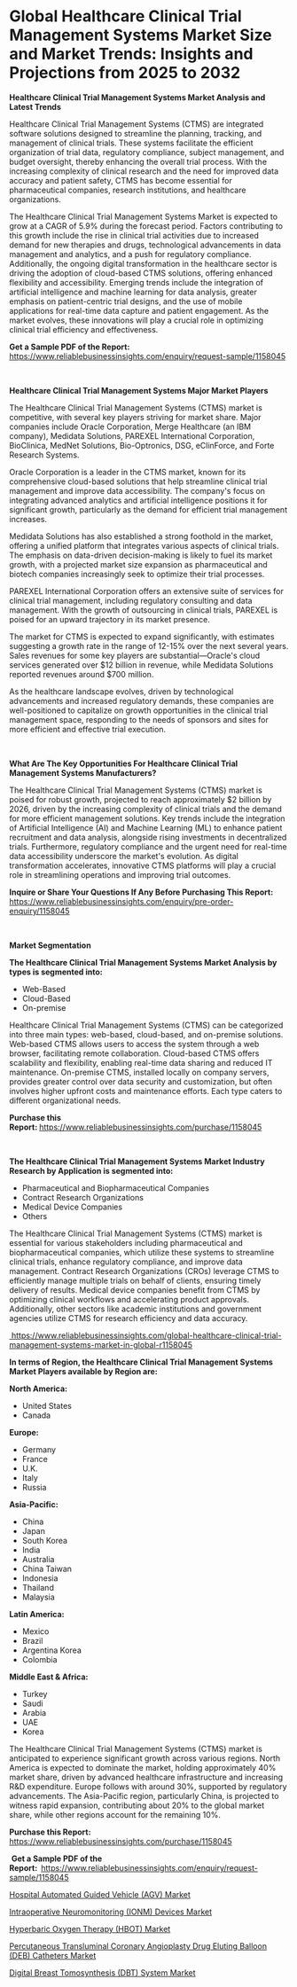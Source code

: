 <p><h1>Global Healthcare Clinical Trial Management Systems Market Size and Market Trends: Insights and Projections from 2025 to 2032</h1></p><p><strong>Healthcare Clinical Trial Management Systems Market Analysis and Latest Trends</strong></p>
<p><p>Healthcare Clinical Trial Management Systems (CTMS) are integrated software solutions designed to streamline the planning, tracking, and management of clinical trials. These systems facilitate the efficient organization of trial data, regulatory compliance, subject management, and budget oversight, thereby enhancing the overall trial process. With the increasing complexity of clinical research and the need for improved data accuracy and patient safety, CTMS has become essential for pharmaceutical companies, research institutions, and healthcare organizations.</p><p>The Healthcare Clinical Trial Management Systems Market is expected to grow at a CAGR of 5.9% during the forecast period. Factors contributing to this growth include the rise in clinical trial activities due to increased demand for new therapies and drugs, technological advancements in data management and analytics, and a push for regulatory compliance. Additionally, the ongoing digital transformation in the healthcare sector is driving the adoption of cloud-based CTMS solutions, offering enhanced flexibility and accessibility. Emerging trends include the integration of artificial intelligence and machine learning for data analysis, greater emphasis on patient-centric trial designs, and the use of mobile applications for real-time data capture and patient engagement. As the market evolves, these innovations will play a crucial role in optimizing clinical trial efficiency and effectiveness.</p></p>
<p><strong>Get a Sample PDF of the Report:&nbsp;</strong> <a href="https://www.reliablebusinessinsights.com/enquiry/request-sample/1158045?utm_campaign=115&utm_medium=2&utm_source=Github&utm_content=ia&utm_term=04032025&utm_id=healthcare-clinical-trial-management-systems">https://www.reliablebusinessinsights.com/enquiry/request-sample/1158045</a></p>
<p>&nbsp;</p>
<p><strong>Healthcare Clinical Trial Management Systems Major Market Players</strong></p>
<p><p>The Healthcare Clinical Trial Management Systems (CTMS) market is competitive, with several key players striving for market share. Major companies include Oracle Corporation, Merge Healthcare (an IBM company), Medidata Solutions, PAREXEL International Corporation, BioClinica, MedNet Solutions, Bio-Optronics, DSG, eClinForce, and Forte Research Systems. </p><p>Oracle Corporation is a leader in the CTMS market, known for its comprehensive cloud-based solutions that help streamline clinical trial management and improve data accessibility. The company's focus on integrating advanced analytics and artificial intelligence positions it for significant growth, particularly as the demand for efficient trial management increases.</p><p>Medidata Solutions has also established a strong foothold in the market, offering a unified platform that integrates various aspects of clinical trials. The emphasis on data-driven decision-making is likely to fuel its market growth, with a projected market size expansion as pharmaceutical and biotech companies increasingly seek to optimize their trial processes.</p><p>PAREXEL International Corporation offers an extensive suite of services for clinical trial management, including regulatory consulting and data management. With the growth of outsourcing in clinical trials, PAREXEL is poised for an upward trajectory in its market presence.</p><p>The market for CTMS is expected to expand significantly, with estimates suggesting a growth rate in the range of 12-15% over the next several years. Sales revenues for some key players are substantial—Oracle's cloud services generated over $12 billion in revenue, while Medidata Solutions reported revenues around $700 million. </p><p>As the healthcare landscape evolves, driven by technological advancements and increased regulatory demands, these companies are well-positioned to capitalize on growth opportunities in the clinical trial management space, responding to the needs of sponsors and sites for more efficient and effective trial execution.</p></p>
<p>&nbsp;</p>
<p><strong>What Are The Key Opportunities For Healthcare Clinical Trial Management Systems Manufacturers?</strong></p>
<p><p>The Healthcare Clinical Trial Management Systems (CTMS) market is poised for robust growth, projected to reach approximately $2 billion by 2026, driven by the increasing complexity of clinical trials and the demand for more efficient management solutions. Key trends include the integration of Artificial Intelligence (AI) and Machine Learning (ML) to enhance patient recruitment and data analysis, alongside rising investments in decentralized trials. Furthermore, regulatory compliance and the urgent need for real-time data accessibility underscore the market's evolution. As digital transformation accelerates, innovative CTMS platforms will play a crucial role in streamlining operations and improving trial outcomes.</p></p>
<p><strong>Inquire or Share Your Questions If Any Before Purchasing This Report:</strong> <a href="https://www.reliablebusinessinsights.com/enquiry/pre-order-enquiry/1158045?utm_campaign=115&utm_medium=2&utm_source=Github&utm_content=ia&utm_term=04032025&utm_id=healthcare-clinical-trial-management-systems">https://www.reliablebusinessinsights.com/enquiry/pre-order-enquiry/1158045</a></p>
<p>&nbsp;</p>
<p><strong>Market Segmentation</strong></p>
<p><strong>The Healthcare Clinical Trial Management Systems Market Analysis by types is segmented into:</strong></p>
<p><ul><li>Web-Based</li><li>Cloud-Based</li><li>On-premise</li></ul></p>
<p><p>Healthcare Clinical Trial Management Systems (CTMS) can be categorized into three main types: web-based, cloud-based, and on-premise solutions. Web-based CTMS allows users to access the system through a web browser, facilitating remote collaboration. Cloud-based CTMS offers scalability and flexibility, enabling real-time data sharing and reduced IT maintenance. On-premise CTMS, installed locally on company servers, provides greater control over data security and customization, but often involves higher upfront costs and maintenance efforts. Each type caters to different organizational needs.</p></p>
<p><strong>Purchase this Report:&nbsp;</strong><a href="https://www.reliablebusinessinsights.com/purchase/1158045?utm_campaign=115&utm_medium=2&utm_source=Github&utm_content=ia&utm_term=04032025&utm_id=healthcare-clinical-trial-management-systems">https://www.reliablebusinessinsights.com/purchase/1158045</a></p>
<p>&nbsp;</p>
<p><strong>The Healthcare Clinical Trial Management Systems Market Industry Research by Application is segmented into:</strong></p>
<p><ul><li>Pharmaceutical and Biopharmaceutical Companies</li><li>Contract Research Organizations</li><li>Medical Device Companies</li><li>Others</li></ul></p>
<p><p>The Healthcare Clinical Trial Management Systems (CTMS) market is essential for various stakeholders including pharmaceutical and biopharmaceutical companies, which utilize these systems to streamline clinical trials, enhance regulatory compliance, and improve data management. Contract Research Organizations (CROs) leverage CTMS to efficiently manage multiple trials on behalf of clients, ensuring timely delivery of results. Medical device companies benefit from CTMS by optimizing clinical workflows and accelerating product approvals. Additionally, other sectors like academic institutions and government agencies utilize CTMS for research efficiency and data accuracy.</p></p>
<p><a href="https://www.reliablebusinessinsights.com/global-healthcare-clinical-trial-management-systems-market-in-global-r1158045?utm_campaign=115&utm_medium=2&utm_source=Github&utm_content=ia&utm_term=04032025&utm_id=healthcare-clinical-trial-management-systems">&nbsp;https://www.reliablebusinessinsights.com/global-healthcare-clinical-trial-management-systems-market-in-global-r1158045</a></p>
<p><strong>In terms of Region, the Healthcare Clinical Trial Management Systems Market Players available by Region are:</strong></p>
<p>
    <p> <strong> North America: </strong>
        <ul>
            <li>United States</li>
            <li>Canada</li>
        </ul>
        </p> 
    <p> <strong> Europe: </strong>
        <ul>
            <li>Germany</li>
            <li>France</li>
            <li>U.K.</li>
            <li>Italy</li>
            <li>Russia</li>
        </ul>
        </p> 
    <p> <strong> Asia-Pacific: </strong>
        <ul>
            <li>China</li>
            <li>Japan</li>
            <li>South Korea</li>
            <li>India</li>
            <li>Australia</li>
            <li>China Taiwan</li>
            <li>Indonesia</li>
            <li>Thailand</li>
            <li>Malaysia</li>
        </ul>
        </p> 
    <p> <strong> Latin America: </strong>
        <ul>
            <li>Mexico</li>
            <li>Brazil</li>
            <li>Argentina Korea</li>
            <li>Colombia</li>
        </ul>
        </p> 
    <p> <strong> Middle East & Africa: </strong>
        <ul>
            <li>Turkey</li>
            <li>Saudi</li>
            <li>Arabia</li>
            <li>UAE</li>
            <li>Korea</li>
        </ul>
    </p>
    </p>
<p><p>The Healthcare Clinical Trial Management Systems (CTMS) market is anticipated to experience significant growth across various regions. North America is expected to dominate the market, holding approximately 40% market share, driven by advanced healthcare infrastructure and increasing R&D expenditure. Europe follows with around 30%, supported by regulatory advancements. The Asia-Pacific region, particularly China, is projected to witness rapid expansion, contributing about 20% to the global market share, while other regions account for the remaining 10%.</p></p>
<p><strong>Purchase this Report: </strong><a href="https://www.reliablebusinessinsights.com/purchase/1158045?utm_campaign=115&utm_medium=2&utm_source=Github&utm_content=ia&utm_term=04032025&utm_id=healthcare-clinical-trial-management-systems">https://www.reliablebusinessinsights.com/purchase/1158045</a></p>
<p>&nbsp;<strong>Get a Sample PDF of the Report:&nbsp;&nbsp;</strong><a href="https://www.reliablebusinessinsights.com/enquiry/request-sample/1158045?utm_campaign=115&utm_medium=2&utm_source=Github&utm_content=ia&utm_term=04032025&utm_id=healthcare-clinical-trial-management-systems">https://www.reliablebusinessinsights.com/enquiry/request-sample/1158045</a></p>
<p><strong></strong></p>
<p><p><a href="https://github.com/reeseberro3j/Market-Research-Report-List-1/blob/main/hospital-automated-guided-vehicle-agv-market.md?utm_campaign=115&utm_medium=2&utm_source=Github&utm_content=ia&utm_term=04032025&utm_id=healthcare-clinical-trial-management-systems">Hospital Automated Guided Vehicle (AGV) Market</a></p><p><a href="https://github.com/vinetpluidyq/Market-Research-Report-List-1/blob/main/intraoperative-neuromonitoring-ionm-devices-market.md?utm_campaign=115&utm_medium=2&utm_source=Github&utm_content=ia&utm_term=04032025&utm_id=healthcare-clinical-trial-management-systems">Intraoperative Neuromonitoring (IONM) Devices Market</a></p><p><a href="https://github.com/bourgnimeru5/Market-Research-Report-List-1/blob/main/hyperbaric-oxygen-therapy-hbot-market.md?utm_campaign=115&utm_medium=2&utm_source=Github&utm_content=ia&utm_term=04032025&utm_id=healthcare-clinical-trial-management-systems">Hyperbaric Oxygen Therapy (HBOT) Market</a></p><p><a href="https://github.com/rocicbenton/Market-Research-Report-List-1/blob/main/percutaneous-transluminal-coronary-angioplasty-drug-eluting-balloon-deb-catheters-market.md?utm_campaign=115&utm_medium=2&utm_source=Github&utm_content=ia&utm_term=04032025&utm_id=healthcare-clinical-trial-management-systems">Percutaneous Transluminal Coronary Angioplasty Drug Eluting Balloon (DEB) Catheters Market</a></p><p><a href="https://github.com/filinjaic7/Market-Research-Report-List-1/blob/main/digital-breast-tomosynthesis-dbt-system-market.md?utm_campaign=115&utm_medium=2&utm_source=Github&utm_content=ia&utm_term=04032025&utm_id=healthcare-clinical-trial-management-systems">Digital Breast Tomosynthesis (DBT) System Market</a></p></p>